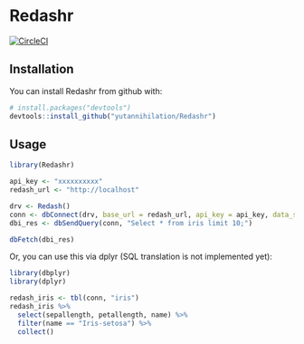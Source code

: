 # Redashr

[![CircleCI](https://circleci.com/gh/yutannihilation/Redashr.svg?style=svg)](https://circleci.com/gh/yutannihilation/Redashr)

## Installation

You can install Redashr from github with:


``` r
# install.packages("devtools")
devtools::install_github("yutannihilation/Redashr")
```

## Usage

``` r
library(Redashr)

api_key <- "xxxxxxxxxx"
redash_url <- "http://localhost"

drv <- Redash()
conn <- dbConnect(drv, base_url = redash_url, api_key = api_key, data_source_name = "pg")
dbi_res <- dbSendQuery(conn, "Select * from iris limit 10;")

dbFetch(dbi_res)
```

Or, you can use this via dplyr (SQL translation is not implemented yet):

``` r
library(dbplyr)
library(dplyr)

redash_iris <- tbl(conn, "iris")
redash_iris %>% 
  select(sepallength, petallength, name) %>%
  filter(name == "Iris-setosa") %>%
  collect()
```
